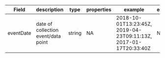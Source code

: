 |Field | description | type | properties | example | enum|
| ---| ---| ---| ---| ---| --- |
| eventDate | date of collection event/data point | string | NA | 2018-10-01T13:23:45Z, 2019-04-23T09:11:13Z, 2017-01-17T20:33:40Z | NA|
